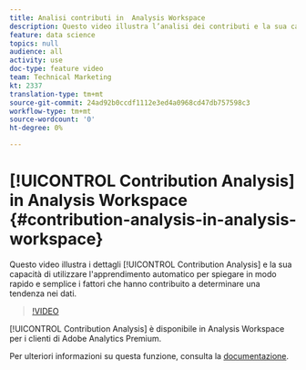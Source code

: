 ```yaml
---
title: Analisi contributi in  Analysis Workspace
description: Questo video illustra l’analisi dei contributi e la sua capacità di utilizzare l’apprendimento automatico per spiegare in modo rapido e semplice i fattori che hanno contribuito a determinare una tendenza nei dati.
feature: data science
topics: null
audience: all
activity: use
doc-type: feature video
team: Technical Marketing
kt: 2337
translation-type: tm+mt
source-git-commit: 24ad92b0ccdf1112e3ed4a0968cd47db757598c3
workflow-type: tm+mt
source-wordcount: '0'
ht-degree: 0%

---
```



# [!UICONTROL Contribution Analysis] in  Analysis Workspace {#contribution-analysis-in-analysis-workspace}

Questo video illustra i dettagli [!UICONTROL Contribution Analysis] e la sua capacità di utilizzare l&#39;apprendimento automatico per spiegare in modo rapido e semplice i fattori che hanno contribuito a determinare una tendenza nei dati.

>[!VIDEO](https://video.tv.adobe.com/v/25443/?quality=12)

[!UICONTROL Contribution Analysis] è disponibile in  Analysis Workspace per i clienti di Adobe Analytics Premium.

Per ulteriori informazioni su questa funzione, consulta la [documentazione](https://marketing.adobe.com/resources/help/en_US/analytics/analysis-workspace/anomaly_detection.html).
